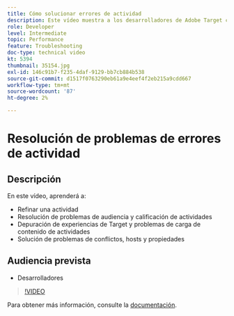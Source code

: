 ```yaml
---
title: Cómo solucionar errores de actividad
description: Este vídeo muestra a los desarrolladores de Adobe Target cómo refinar una actividad, solucionar problemas de cualificación de audiencias y actividades, depurar experiencias de Target y problemas de carga de contenido de actividades, y solucionar conflictos, hosts y propiedades.
role: Developer
level: Intermediate
topic: Performance
feature: Troubleshooting
doc-type: technical video
kt: 5394
thumbnail: 35154.jpg
exl-id: 146c91b7-f235-4daf-9129-bb7cb884b538
source-git-commit: d1517f0763290eb61a9e4eef4f2eb215a9cdd667
workflow-type: tm+mt
source-wordcount: '87'
ht-degree: 2%

---
```


# Resolución de problemas de errores de actividad

## Descripción

En este vídeo, aprenderá a:

* Refinar una actividad
* Resolución de problemas de audiencia y calificación de actividades
* Depuración de experiencias de Target y problemas de carga de contenido de actividades
* Solución de problemas de conflictos, hosts y propiedades

## Audiencia prevista

* Desarrolladores

>[!VIDEO](https://video.tv.adobe.com/v/35154/?quality=12)

Para obtener más información, consulte la [documentación](https://experienceleague.adobe.com/docs/target/using/troubleshoot/troubleshooting-target.html?lang=en).
